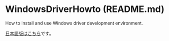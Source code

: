 # WindowsDriverHowto (README.md)

How to Install and use Windows driver development environment.

[日本語版はこちら](README-ja.md)です。
